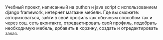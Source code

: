 Учебный проект, написанный на puthon и java script c использованием django framework, интернет магазин мебели. Где вы сможете: авторизоваться, зайти в свой профиль как обычным способом так и через соц. сеть вконтакте, отредактировать свой профиль, подобрать необходимую мебель, добавить в корзину, создать и отредактировать заказ.
